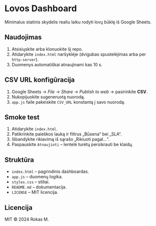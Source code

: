 # Lovos Dashboard

Minimalus statinis skydelis realiu laiku rodyti lovų būklę iš Google Sheets.

## Naudojimas
1. Atsisiųskite arba klonuokite šį repo.
2. Atidarykite `index.html` naršyklėje (dvigubas spustelėjimas arba per `http-server`).
3. Duomenys automatiškai atnaujinami kas 10 s.

## CSV URL konfigūracija
1. Google Sheets → *File* → *Share* → *Publish to web* → pasirinkite **CSV**.
2. Nukopijuokite sugeneruotą nuorodą.
3. `app.js` faile pakeiskite `CSV_URL` konstantą į savo nuorodą.

## Smoke test
1. Atidarykite `index.html`.
2. Patikrinkite paieškos lauką ir filtrus „Būsena“ bei „SLA“.
3. Išbandykite rikiavimą iš sąrašo „Rikiuoti pagal…“.
4. Paspauskite `Atnaujinti` – lentelė turėtų persikrauti be klaidų.

## Struktūra
- `index.html` – pagrindinis dashboardas.
- `app.js` – duomenų logika.
- `styles.css` – stiliai.
- `README.md` – dokumentacija.
- `LICENSE` – MIT licencija.

## Licencija
MIT © 2024 Rokas M.
